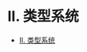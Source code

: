 # II. 类型系统

<!--ts-->
* [II. 类型系统](#ii-类型系统)

<!-- Created by https://github.com/ekalinin/github-markdown-toc -->
<!-- Added by: runner, at: Sat Oct 15 10:54:44 UTC 2022 -->

<!--te-->

